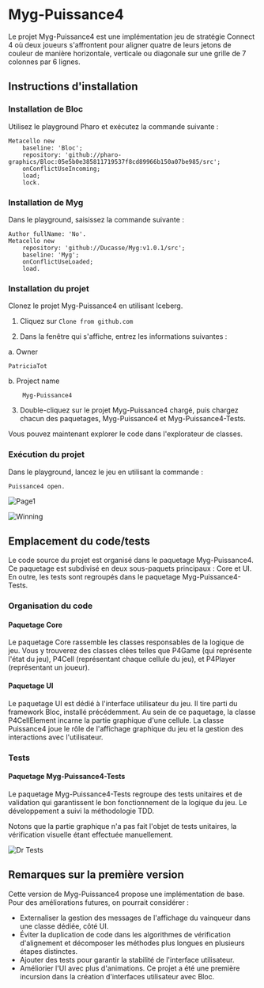 # Myg-Puissance4

Le projet Myg-Puissance4 est une implémentation jeu de stratégie Connect 4 où deux joueurs s'affrontent pour aligner quatre de leurs jetons de couleur de manière horizontale, verticale ou diagonale sur une grille de 7 colonnes par 6 lignes.

## Instructions d'installation

### Installation de Bloc

Utilisez le playground Pharo et exécutez la commande suivante :
```Smalltalk
Metacello new
    baseline: 'Bloc';
    repository: 'github://pharo-graphics/Bloc:05e5b0e385811719537f8cd89966b150a07be985/src';
    onConflictUseIncoming;
    load;
    lock.
```

### Installation de Myg

Dans le playground, saisissez la commande suivante :
```Smalltalk
Author fullName: 'No'.
Metacello new
	repository: 'github://Ducasse/Myg:v1.0.1/src';
	baseline: 'Myg';
	onConflictUseLoaded;
	load.
```

### Installation du projet

Clonez le projet Myg-Puissance4 en utilisant Iceberg.
1. Cliquez sur `Clone from github.com`

2. Dans la fenêtre qui s'affiche, entrez les informations suivantes :

a. Owner

    PatriciaTot

b. Project name
    
        Myg-Puissance4

3. Double-cliquez sur le projet Myg-Puissance4 chargé, puis chargez chacun des paquetages, Myg-Puissance4 et Myg-Puissance4-Tests.

Vous pouvez maintenant explorer le code dans l'explorateur de classes.

### Exécution du projet

Dans le playground, lancez le jeu en utilisant la commande :

```Smalltalk
Puissance4 open.
```
  
![Page1](https://i.goopics.net/b16vgw.png)
  
![Winning](https://i.goopics.net/jcxa7a.png)

## Emplacement du code/tests

Le code source du projet est organisé dans le paquetage Myg-Puissance4. Ce paquetage est subdivisé en deux sous-paquets principaux : Core et UI. En outre, les tests sont regroupés dans le paquetage Myg-Puissance4-Tests.

### Organisation du code

#### Paquetage Core

Le paquetage Core rassemble les classes responsables de la logique de jeu. Vous y trouverez des classes clées telles que P4Game (qui représente l'état du jeu), P4Cell (représentant chaque cellule du jeu), et P4Player (représentant un joueur).

#### Paquetage UI

Le paquetage UI est dédié à l'interface utilisateur du jeu. Il tire parti du framework Bloc, installé précédemment. Au sein de ce paquetage, la classe P4CellElement incarne la partie graphique d'une cellule. La classe Puissance4 joue le rôle de l'affichage graphique du jeu et la gestion des interactions avec l'utilisateur.

### Tests

#### Paquetage Myg-Puissance4-Tests

Le paquetage Myg-Puissance4-Tests regroupe des tests unitaires et de validation qui garantissent le bon fonctionnement de la logique du jeu. Le développement a suivi la méthodologie TDD.

Notons que la partie graphique n'a pas fait l'objet de tests unitaires, la vérification visuelle étant effectuée manuellement.
  
![Dr Tests](https://i.goopics.net/iqclyk.png)

## Remarques sur la première version

Cette version de Myg-Puissance4 propose une implémentation de base. Pour des améliorations futures, on pourrait considérer :
- Externaliser la gestion des messages de l'affichage du vainqueur dans une classe dédiée, côté UI.
- Éviter la duplication de code dans les algorithmes de vérification d'alignement et décomposer les méthodes plus longues en plusieurs étapes distinctes.
- Ajouter des tests pour garantir la stabilité de l'interface utilisateur.
- Améliorier l'UI avec plus d'animations. Ce projet a été une première incursion dans la création d'interfaces utilisateur avec Bloc.